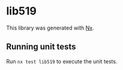 # lib519

This library was generated with [Nx](https://nx.dev).

## Running unit tests

Run `nx test lib519` to execute the unit tests.

